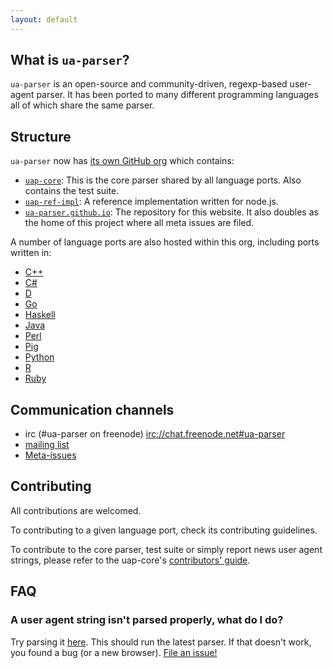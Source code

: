 ```yaml
---
layout: default
---
```


What is `ua-parser`?
--------------------

`ua-parser` is an open-source and community-driven, regexp-based user-agent parser. It has been ported to many different programming languages all of which share the same parser.

Structure
---------

`ua-parser` now has [its own GitHub org][org] which contains:

* [`uap-core`][uap-core]: This is the core parser shared by all language ports. Also contains the test suite.
* [`uap-ref-impl`][uap-ref-impl]: A reference implementation written for node.js.
* [`ua-parser.github.io`][website-repo]: The repository for this website. It also doubles as the home of this project where all meta issues are filed.

A number of language ports are also hosted within this org, including ports written in:

* [C++](https://github.com/ua-parser/uap-cpp)
* [C#](https://github.com/ua-parser/uap-csharp)
* [D](https://github.com/ua-parser/uap-d)
* [Go](https://github.com/ua-parser/uap-go)
* [Haskell](https://github.com/ua-parser/uap-haskell)
* [Java](https://github.com/ua-parser/uap-java)
* [Perl](https://github.com/ua-parser/uap-perl)
* [Pig](https://github.com/ua-parser/uap-pig)
* [Python](https://github.com/ua-parser/uap-python)
* [R](https://github.com/ua-parser/uap-r)
* [Ruby](https://github.com/ua-parser/uap-ruby)

Communication channels
-----------------------

* irc (#ua-parser on freenode) <irc://chat.freenode.net#ua-parser>
* [mailing list](https://groups.google.com/forum/#!forum/ua-parser)
* [Meta-issues](https://github.com/ua-parser/ua-parser.github.io/issues)

Contributing
------------

All contributions are welcomed.

To contributing to a given language port, check its contributing guidelines.

To contribute to the core parser, test suite or simply report news user agent strings, please refer to the uap-core's [contributors' guide](https://github.com/ua-parser/uap-core/blob/master/CONTRIBUTING.md).


FAQ
---

### A user agent string isn't parsed properly, what do I do?

Try parsing it [here][onlineparser]. This should run the latest parser. If that doesn't work, you found a bug (or a new browser). [File an issue!][uap-core-issues]

[onlineparser]: #todo
[uap-core-issues]: https://github.com/ua-parser/uap-core/issues
[uap-core]: https://github.com/ua-parser/uap-core/
[website-repo]: https://github.com/ua-parser/ua-parser.github.io/
[uap-ref-impl]: https://github.com/ua-parser/uap-ref-impl/
[org]: https://github.com/ua-parser/
